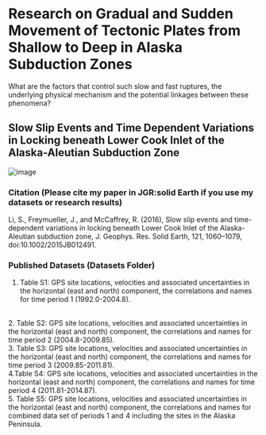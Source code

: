 # Research on Gradual and Sudden Movement of Tectonic Plates from Shallow to Deep in Alaska Subduction Zones

What are the factors that control such slow and fast ruptures, the underlying physical mechanism and the potential linkages between these phenomena?

## Slow Slip Events and Time Dependent Variations in Locking beneath Lower Cook Inlet of the Alaska-Aleutian Subduction Zone
![image](https://github.com/sophie8910/SSE-Alaska/assets/8365653/28ffc6d0-1e66-4994-9321-346c3124dbb4)

### Citation (Please cite my paper in JGR:solid Earth if you use my datasets or research results)

Li, S., Freymueller, J., and McCaffrey, R. (2016), Slow slip events and time-dependent variations in locking beneath Lower Cook Inlet of the Alaska-Aleutian subduction zone, J. Geophys. Res. Solid Earth, 121, 1060–1079, doi:10.1002/2015JB012491.

### Published Datasets (Datasets Folder)
1. Table S1: GPS site locations, velocities and associated uncertainties in the horizontal (east and north) component, the correlations and names for time period 1 (1992.0-2004.8).
<br>
2. Table S2: GPS site locations, velocities and associated uncertainties in the horizontal (east and north) component, the correlations and names for time period 2 (2004.8-2009.85).
<br>
3. Table S3: GPS site locations, velocities and associated uncertainties in the horizontal (east and north) component, the correlations and names for time period 3 (2009.85-2011.81).
<br>
4.Table S4: GPS site locations, velocities and associated uncertainties in the horizontal (east and north) component, the correlations and names for time period 4 (2011.81-2014.87).
<br>
5. Table S5: GPS site locations, velocities and associated uncertainties in the horizontal (east and north) component, the correlations and names for combined data set of periods 1 and
4 including the sites in the Alaska Peninsula.
